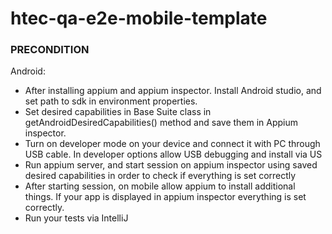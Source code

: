 # htec-qa-e2e-mobile-template

### PRECONDITION

Android:
- After installing appium and appium inspector. Install Android studio, and set path to sdk in environment properties.
- Set desired capabilities in Base Suite class in getAndroidDesiredCapabilities() method and save them in Appium inspector.
- Turn on developer mode on your device and connect it with PC through USB cable. In developer options allow USB debugging and install via US
- Run appium server, and start session on appium inspector using saved desired capabilities in order to check if everything is set correctly
- After starting session, on mobile allow appium to install additional things. If your app is displayed in appium inspector everything is set correctly.
- Run your tests via IntelliJ
